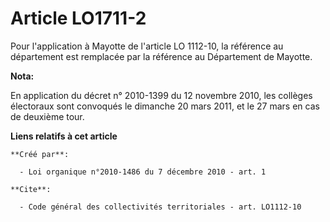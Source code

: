 # Article LO1711-2

Pour l'application à Mayotte de l'article LO 1112-10, la référence au département est remplacée par la référence au
Département de Mayotte.

**Nota:**

En application du décret n° 2010-1399 du 12 novembre 2010, les collèges électoraux sont convoqués le dimanche 20 mars 2011,
et le 27 mars en cas de deuxième tour.

**Liens relatifs à cet article**

	**Créé par**:

	  - Loi organique n°2010-1486 du 7 décembre 2010 - art. 1

	**Cite**:

	  - Code général des collectivités territoriales - art. LO1112-10
